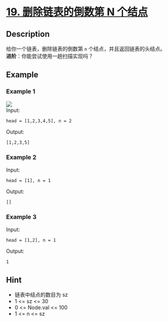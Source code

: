 # [19. 删除链表的倒数第 N 个结点](https://leetcode-cn.com/problems/remove-nth-node-from-end-of-list/)
## Description
给你一个链表，删除链表的倒数第 `n` 个结点，并且返回链表的头结点。  
**进阶**：你能尝试使用一趟扫描实现吗？
## Example
### Example 1
![](https://assets.leetcode.com/uploads/2020/10/03/remove_ex1.jpg)  
Input:  
```
head = [1,2,3,4,5], n = 2
```
Output:
```
[1,2,3,5]
```
### Example 2
Input:  
```
head = [1], n = 1
```
Output:
```
[]
```
### Example 3
Input:  
```
head = [1,2], n = 1
```
Output:
```
1
```
## Hint
- 链表中结点的数目为 sz
- 1 <= sz <= 30
- 0 <= Node.val <= 100
- 1 <= n <= sz

